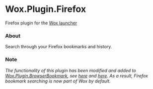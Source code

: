 Wox.Plugin.Firefox
==================

Firefox plugin for the [Wox launcher](https://github.com/qianlifeng/Wox)

### About

Search through your Firefox bookmarks and history.

### Note

_The functionality of this plugin has been modified and added to [Wox.Plugin.BrowserBookmark](https://github.com/qianlifeng/Wox/tree/master/Plugins/Wox.Plugin.BrowserBookmark), see [here](https://github.com/qianlifeng/Wox/pull/99) and [here](https://github.com/qianlifeng/Wox/pull/100). As a result, Firefox bookmark searching is now part of Wox by default._
